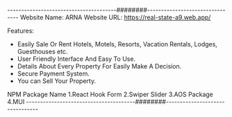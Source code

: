 ---------------------------------------########--------------------------------
Website Name: ARNA
Website URL: https://real-state-a9.web.app/

Features:

- Easily Sale Or Rent Hotels, Motels, Resorts, Vacation Rentals, Lodges,
  Guesthouses etc.
- User Friendly Interface And Easy To Use.
- Details About Every Property For Easily Make A Decision.
- Secure Payment System.
- You can Sell Your Property.

NPM Package Name
1.React Hook Form
2.Swiper Slider
3.AOS Package
4.MUI
---------------------------------------########--------------------------------
